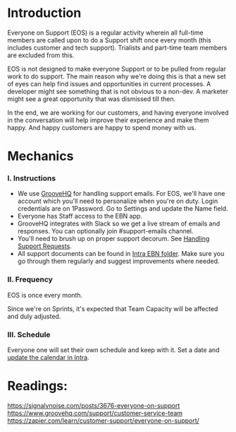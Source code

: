 # Introduction

Everyone on Support (EOS) is a regular activity wherein all full-time members are called upon to do a Support shift once every month (this includes customer and tech support). Trialists and part-time team members are excluded from this.

EOS is not designed to make everyone Support or to be pulled from regular work to do support. The main reason why we're doing this is that a new set of eyes can help find issues and opportunities in current processes. A developer might see something that is not obvious to a non-dev. A marketer might see a great opportunity that was dismissed till then.

In the end, we are working for our customers, and having everyone involved in the conversation will help improve their experience and make them happy. And happy customers are happy to spend money with us.

# Mechanics

### I. Instructions

* We use [GrooveHQ](https://niteoweb.groovehq.com/) for handling support emails. For EOS, we'll have one account which you'll need to personalize when you're on duty. Login credentials are on 1Password. Go to Settings and update the Name field.
* Everyone has Staff access to the EBN app.
* GrooveHQ integrates with Slack so we get a live stream of emails and responses. You can optionally join #support-emails channel.
* You'll need to brush up on proper support decorum. See [Handling Support Requests](https://github.com/niteoweb/handbook/blob/master/support.md).
* All support documents can be found in  [Intra EBN folder](https://intra.niteoweb.com/resolveuid/7847a106ce0f430eb17a266d9991779c?_authenticator=3acbf41de0b77ac8175786d768bd07cc632b3abb). Make sure you go through them regularly and suggest improvements where needed.

### II. Frequency

EOS is once every month. 

Since we're on Sprints, it's expected that Team Capacity will be affected and duly adjusted.

### III. Schedule

Everyone one will set their own schedule and keep with it. Set a date and [update the calendar in Intra](https://intra.niteoweb.com/resolveuid/8fafd02d2a0544138e89e4cae9e8d880?_authenticator=3f78a24ac01ed12b1a7fe35ffb10d313ce9d5647).

# Readings:

https://signalvnoise.com/posts/3676-everyone-on-support
https://www.groovehq.com/support/customer-service-team
https://zapier.com/learn/customer-support/everyone-on-support/
